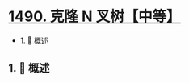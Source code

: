 # [1490. 克隆 N 叉树【中等】](https://github.com/Tdahuyou/TNotes.leetcode/tree/main/notes/1490.%20%E5%85%8B%E9%9A%86%20N%20%E5%8F%89%E6%A0%91%E3%80%90%E4%B8%AD%E7%AD%89%E3%80%91)

<!-- region:toc -->

- [1. 📝 概述](#1--概述)

<!-- endregion:toc -->

## 1. 📝 概述
